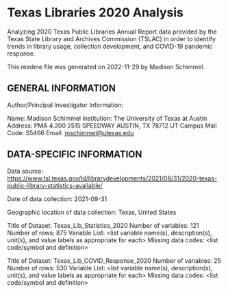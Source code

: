 # Texas Libraries 2020 Analysis

Analyzing 2020 Texas Public Libraries Annual Report data provided by the Texas State Library and Archives Commission (TSLAC) in order to identify trends in library usage, collection development, and COVID-19 pandemic response.

This readme file was generated on 2022-11-29 by Madison Schimmel.

## GENERAL INFORMATION

Author/Principal Investigator Information:

Name: Madison Schimmel
Institution: The University of Texas at Austin
Address: PMA 4.200 2515 SPEEDWAY AUSTIN, TX 78712
UT Campus Mail Code: S5466
Email: mschimmel@utexas.edu

## DATA-SPECIFIC INFORMATION

Data source: 
https://www.tsl.texas.gov/ld/librarydevelopments/2021/08/31/2020-texas-public-library-statistics-available/

Date of data collection: 2021-09-31

Geographic location of data collection: Texas, United States

Title of Dataset: Texas_Lib_Statistics_2020
Number of variables: 121
Number of rows: 875
Variable List: <list variable name(s), description(s), unit(s), and value labels as appropriate for each>
Missing data codes: <list code/symbol and definition>

Title of Dataset: Texas_Lib_COVID_Response_2020
Number of variables: 25
Number of rows: 530
Variable List: <list variable name(s), description(s), unit(s), and value labels as appropriate for each>
Missing data codes: <list code/symbol and definition>
